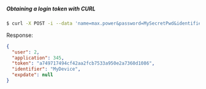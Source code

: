 ##### Obtaining a login token with CURL

```bash
$ curl -X POST -i --data 'name=max.power&password=MySecretPwd&identifier=MyDevice&appsecret=ff55c5095a126d66faaa37cd71bc771672c56ec5' https://cloud.zeyos.com/demo/auth/v1/login
```

Response:

```json
{
  "user": 2,
  "application": 345,
  "token": "a749717494cf42aa2fcb7533a950e2a7360d1086",
  "identifier": "MyDevice",
  "expdate": null
}
```
